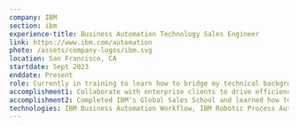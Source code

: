 ```yaml
---
company: IBM
section: ibm
experience-title: Business Automation Technology Sales Engineer
link: https://www.ibm.com/automation
photo: /assets/company-logos/ibm.svg
location: San Francisco, CA
startdate: Sept 2023
enddate: Present
role: Currently in training to learn how to bridge my technical background with IBM's Business Automation technology and commitment to our clients.
accomplishment1: Collaborate with enterprise clients to drive efficiency and productivity as expert on Business Automation portfolio of 20+ products, e.g., decision engines, who gives customized presentations and product demos.
accomplishment2: Completed IBM's Global Sales School and learned how to be clients' trusted advisor through skills in effective presentations and product demonstrations.
technologies: IBM Business Automation Workflow, IBM Robotic Process Automation, IBM watsonx.orchestrate
---
```

